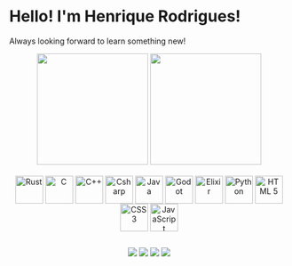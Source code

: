# Hello! I'm Henrique Rodrigues!

Always looking forward to learn something new!

<!-- Github stats -->
<div align="center">
  <img height="200em" src="https://github-readme-stats.vercel.app/api?username=Equiel-1703&show_icons=true&theme=dracula&count_private=true"/>
  <img height="200em" src="https://github-readme-stats.vercel.app/api/top-langs/?username=Equiel-1703&layout=compact&langs_count=9&theme=dracula"/>
</div>

<br/>

<!-- Languages Icons -->
<div style="display: block;" align="center">
  <img align="center" alt="Rust" height="50" width="50" src="https://www.rust-lang.org/logos/rust-logo-128x128.png"/>
  <img align="center" alt="C" height="50" width="50" src="https://cdn.jsdelivr.net/gh/devicons/devicon/icons/c/c-plain.svg"/>
  <img align="center" alt="C++" height="50" width="50" src="https://cdn.jsdelivr.net/gh/devicons/devicon/icons/cplusplus/cplusplus-plain.svg"/>
  <img align="center" alt="Csharp" height="50" width="50" src="https://cdn.jsdelivr.net/gh/devicons/devicon/icons/csharp/csharp-plain.svg"/>
  <img align="center" alt="Java" height="50" width="50" src="https://cdn.jsdelivr.net/gh/devicons/devicon/icons/java/java-plain.svg"/>
  <img align="center" alt="Godot" height="50" widht="50" src="https://cdn.jsdelivr.net/gh/devicons/devicon@latest/icons/godot/godot-original.svg"/>
  <img align="center" alt="Elixir" height="50" width="50" src="https://cdn.jsdelivr.net/gh/devicons/devicon/icons/elixir/elixir-original.svg"/>
  <img align="center" alt="Python" height="50" width="50" src="https://cdn.jsdelivr.net/gh/devicons/devicon/icons/python/python-original.svg"/>
  <img align="center" alt="HTML 5" height="50" widht="50" src="https://cdn.jsdelivr.net/gh/devicons/devicon/icons/html5/html5-plain-wordmark.svg"/>
  <img align="center" alt="CSS 3" height="50" widht="50" src="https://cdn.jsdelivr.net/gh/devicons/devicon@latest/icons/css3/css3-plain-wordmark.svg"/>
  <img align="center" alt="JavaScript" height="50" widht="50" src="https://cdn.jsdelivr.net/gh/devicons/devicon@latest/icons/javascript/javascript-plain.svg"/>
</div>

##

<!-- Social networks -->
<div align="center"> 
  <a href="https://www.youtube.com/channel/UCKV6skzLkjBmvOWPWd75YSQ" target="_blank"><img src="https://img.shields.io/badge/YouTube-FF0000?style=for-the-badge&logo=youtube&logoColor=white" target="_blank"/></a>
  <a href="https://discordapp.com/users/874361053994176542" target="_blank"><img src="https://img.shields.io/badge/Discord-7289DA?style=for-the-badge&logo=discord&logoColor=white" target="_blank"></a> 
  <a href = "https://twitter.com/Equiel_1703"><img src="https://img.shields.io/badge/Twitter-1DA1F2?style=for-the-badge&logo=twitter&logoColor=white" target="_blank"></a>
  <a href="https://www.linkedin.com/in/henrique-gabriel-rod/" target="_blank"><img src="https://img.shields.io/badge/-LinkedIn-%230077B5?style=for-the-badge&logo=linkedin&logoColor=white" target="_blank"></a> 
</div>
